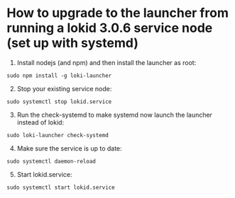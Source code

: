 # How to upgrade to the launcher from running a lokid 3.0.6 service node (set up with systemd)

1. Install nodejs (and npm) and then install the launcher as root:

`sudo npm install -g loki-launcher`

2. Stop your existing service node:

`sudo systemctl stop lokid.service`

3. Run the check-systemd to make systemd now launch the launcher instead of lokid:

`sudo loki-launcher check-systemd`

4. Make sure the service is up to date:

`sudo systemctl daemon-reload`

5. Start lokid.service:

`sudo systemctl start lokid.service`

